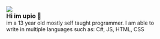 <div align="center" style="text-align: left;">
    <img src="https://discordsvgcreator.pythonanywhere.com/getUserProfile/1171329905137557524?showID=false" /><br>
    <h3 style="margin:0;">Hi im upio 👋</h3>
    <p style="margin:0;">im a 13 year old mostly self taught programmer. I am able to <br>write in multiple languages such as: C#, JS, HTML, CSS</p>
</div>
